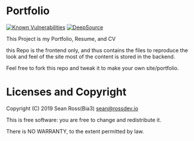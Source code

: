 # Portfolio

[![Known Vulnerabilities](https://snyk.io/test/github/Bia3/Portfolio/badge.svg)](https://snyk.io/test/github/Bia3/Portfolio)
[![DeepSource](https://deepsource.io/gh/Bia3/Portfolio.svg/?label=active+issues&show_trend=true&token=SFuiXA_Mgy4z8hJKEYxC4fZC)](https://deepsource.io/gh/Bia3/Portfolio/?ref=repository-badge)

This Project is my Portfolio, Resume, and CV

this Repo is the frontend only, and thus contains the files to reproduce
the look and feel of the site most of the content is stored in the backend.

Feel free to fork this repo and tweak it to make your own site/portfolio.

# Licenses and Copyright

Copyright (C) 2019 Sean Ross(Bia3) [sean@rossdev.io](mailto:sean@rossdev.io?Subject=Porfolio%20Copyright%20Questions?)

This is free software: you are free to change and redistribute it.

There is NO WARRANTY, to the extent permitted by law.
